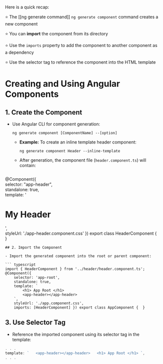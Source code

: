 Here is a quick recap:

⭐ The [[ng generate command]] `ng generate component` command creates a new component

⭐ You can **import** the component from its directory

⭐ Use the `imports` property to add the component to another component as a dependency

⭐ Use the selector tag to reference the component into the HTML template

# Creating and Using Angular Components

## 1. Create the Component

- Use Angular CLI for component generation: 
    
    `ng generate component [ComponentName] --[option]`
    
    - **Example:** To create an inline template header component:
        
        `ng generate component Header --inline-template`
        
    - After generation, the component file (`header.component.ts`) will contain:
        
        ``` typescript
@Component({   
	selector: "app-header",   
	standalone: true,   
	template: '<h1>My Header</h1>',   
	styleUrl: './app-header.component.css' }) 
export class HeaderComponent {  }
```
## 2. Import the Component

- Import the generated component into the root or parent component:

``` typescript
import { HeaderComponent } from '../header/header.component.ts';  
@Component({   
	selector: 'app-root',  
	standalone: true,   
	template: `     
		<h1> App Root </h1>     
		<app-header></app-header>   
	`,   
	styleUrl: './app.component.css',   
	imports: [HeaderComponent] }) export class AppComponent {  }
```

## 3. Use Selector Tag

- Reference the imported component using its selector tag in the template:

``` typescript
. . . 
template: `   <app-header></app-header>   <h1> App Root </h1> `,
. . .
```
